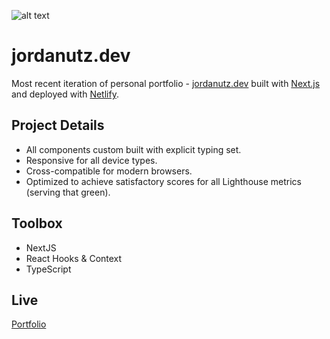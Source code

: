 ![alt text](https://i.ibb.co/6RR2c1z/Screen-Shot-2022-04-18-at-6-54-35-PM.png)

# jordanutz.dev

Most recent iteration of personal portfolio - [jordanutz.dev](https://www.jordanutz.dev) built with [Next.js](https://nextjs.org/) and deployed with [Netlify](https://www.netlify.com/).

## Project Details

- All components custom built with explicit typing set.
- Responsive for all device types.
- Cross-compatible for modern browsers.
- Optimized to achieve satisfactory scores for all Lighthouse metrics (serving that green).

## Toolbox

- NextJS
- React Hooks & Context
- TypeScript

## Live

[Portfolio](https://www.jordanutz.dev)
